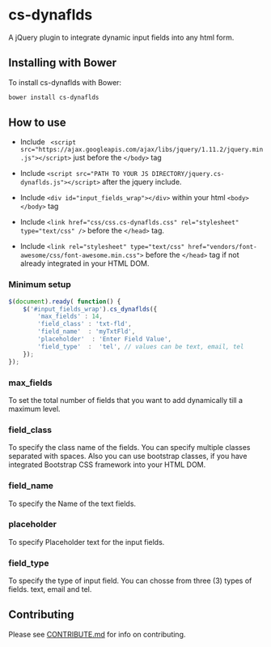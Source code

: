 # cs-dynaflds
A jQuery plugin to integrate dynamic input fields into any html form.

## Installing with Bower

To install cs-dynaflds with Bower:

```bash
bower install cs-dynaflds
```

## How to use

- Include ``` <script src="https://ajax.googleapis.com/ajax/libs/jquery/1.11.2/jquery.min.js"></script>``` just before the ```</body>``` tag

- Include ``` <script src="PATH TO YOUR JS DIRECTORY/jquery.cs-dynaflds.js"></script> ``` after the jquery include.

- Include ``` <div id="input_fields_wrap"></div> ``` within your html ``` <body></body> ``` tag

- Include ``` <link href="css/css.cs-dynaflds.css" rel="stylesheet" type="text/css" /> ``` before the ``` </head> ``` tag.

- Include ``` <link rel="stylesheet" type="text/css" href="vendors/font-awesome/css/font-awesome.min.css"> ``` before the ``` </head> ``` tag if not already integrated in your HTML DOM.

### Minimum setup

```js
$(document).ready( function() {
	$('#input_fields_wrap').cs_dynaflds({
        'max_fields' : 14,
        'field_class' : 'txt-fld',
        'field_name'  : 'myTxtFld',
        'placeholder'  : 'Enter Field Value',
        'field_type'  :  'tel', // values can be text, email, tel
    });
});
```

### max_fields

To set the total number of fields that you want to add dynamically till a maximum level.


### field_class

To specify the class name of the fields. You can specify multiple classes separated with spaces. Also you can use bootstrap classes, if you have integrated Bootstrap CSS framework into your HTML DOM.

### field_name

To specify the Name of the text fields.


### placeholder

To specify Placeholder text for the input fields.


### field_type

To specify the type of input field. You can chosse from three (3) types of fields. text, email and tel.





## Contributing

Please see [CONTRIBUTE.md](CONTRIBUTE.md) for info on contributing.


